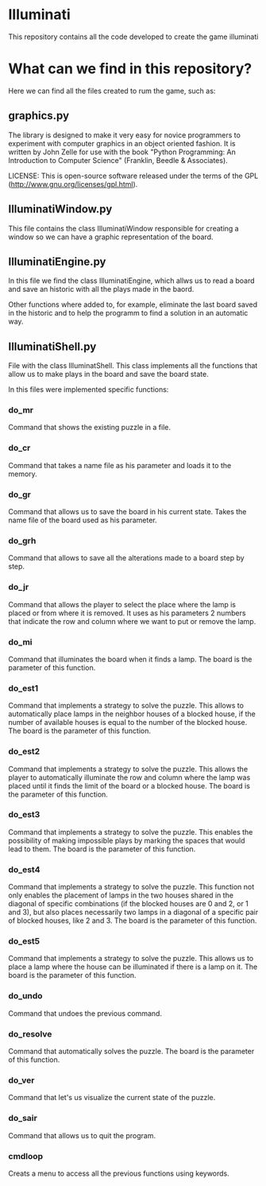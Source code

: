 # Illuminati
This repository contains all the code developed to create the game illuminati

# What can we find in this repository?

Here we can find all the files created to rum the game, such as:

## graphics.py

The library is designed to make it very easy for novice programmers to
experiment with computer graphics in an object oriented fashion. It is
written by John Zelle for use with the book "Python Programming: An
Introduction to Computer Science" (Franklin, Beedle & Associates).

LICENSE: This is open-source software released under the terms of the
GPL (http://www.gnu.org/licenses/gpl.html).

## IlluminatiWindow.py

This file contains the class IlluminatiWindow responsible for creating a window so we can have a graphic representation of the board.

## IlluminatiEngine.py

In this file we find the class IlluminatiEngine, which allws us to read a board and save an historic with all the plays made in the baord.

Other functions where added to, for example, eliminate the last board saved in the historic and to help the programm to find a solution in an automatic way.

## IlluminatiShell.py

File with the class IlluminatShell. This class implements all the functions that allow us to make plays in the board and save the board state.

In this files were implemented specific functions:

### do_mr
Command that shows the existing puzzle in a file.

### do_cr
Command that takes a name file as his parameter and loads it to the memory.

### do_gr
Command that allows us to save the board in his current state. Takes the name file of the board used as his parameter.

### do_grh
Command that allows to save all the alterations made to a board step by step.

### do_jr
Command that allows the player to select the place where the lamp is placed or from where it is removed. It uses as his parameters 2 numbers that indicate the row and column where we want to put or remove the lamp.

### do_mi
Command that illuminates the board when it finds a lamp. The board is the parameter of this function.

### do_est1
Command that implements a strategy to solve the puzzle. This allows to automatically place lamps in the neighbor houses of a blocked house, if the number of available houses is equal to the number of the blocked house. The board is the parameter of this function.

### do_est2
Command that implements a strategy to solve the puzzle. This allows the player to automatically illuminate the row and column where the lamp was placed until it finds the limit of the board or a blocked house. The board is the parameter of this function.

### do_est3
Command that implements a strategy to solve the puzzle. This enables the possibility of making impossible plays by marking the spaces that would lead to them. The board is the parameter of this function.

### do_est4
Command that implements a strategy to solve the puzzle. This function not only enables the placement of lamps in the two houses shared in the diagonal of specific combinations (if the blocked houses are 0 and 2, or 1 and 3), but also places necessarily two lamps in a diagonal of a specific pair of blocked houses, like 2 and 3.  The board is the parameter of this function.

### do_est5
Command that implements a strategy to solve the puzzle. This allows us to place a lamp where the house can be illuminated if there is a lamp on it. The board is the parameter of this function.

### do_undo
Command that undoes the previous command.

### do_resolve
Command that automatically solves the puzzle. The board is the parameter of this function.

### do_ver
Command that let's us visualize the current state of the puzzle.

### do_sair
Command that allows us to quit the program.

### cmdloop
Creats a menu to access all the previous functions using keywords.
